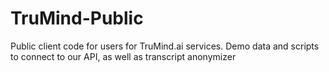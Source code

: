 # TruMind-Public
Public client code for users for TruMind.ai services. Demo data and scripts to connect to our API, as well as transcript anonymizer

